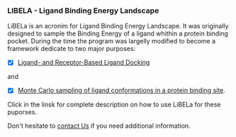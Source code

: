 ### LIBELA - Ligand Binding Energy Landscape ###

LiBELa is an acronim for Ligand Binding Energy Landscape. It was originally designed to sample the Binding Energy of a ligand whithin a protein binding pocket. During the time the program was largelly modified to become a framework dedicate to two major purposes:

- [x] [Ligand- and Receptor-Based Ligand Docking](Docking.md)

and 

- [x] [Monte Carlo sampling of ligand conformations in a protein binding site](MonteCarlo.md). 

Click in the linsk for complete description on how to use LiBELa for these puporses.

Don't hesitate to [contact Us](contact.md) if you need additional information.

